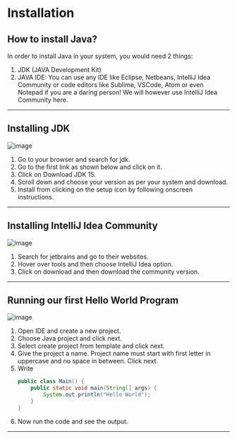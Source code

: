 # Installation

## How to install Java?

In order to install Java in your system, you would need 2 things:

1. JDK (JAVA Development Kit)
2. JAVA IDE: You can use any IDE like Eclipse, Netbeans, IntelliJ Idea Community or code editors like Sublime, VSCode, Atom or even Notepad if you are a daring person! We will however use IntelliJ Idea Community here.
***

## Installing JDK

![image](../images/installing_JDK.gif)

1. Go to your browser and search for jdk.
2. Go to the first link as shown below and click on it.
3. Click on Download JDK 15.
4. Scroll down and choose your version as per your system and download.
5. Install from clicking on the setup icon by following onscreen instructions.
***

## Installing IntelliJ Idea Community

![image](../images/installing_IDE.gif)

1. Search for jetbrains and go to their websites.
2. Hover over tools and then choose IntelliJ Idea option.
3. Click on download and then download the community version.
***

## Running our first Hello World Program

![image](../images/writing_hello_world.gif)

1. Open IDE and create a new project.
2. Choose Java project and click next.
3. Select create project from template and click next.
4. Give the project a name. Project name must start with first letter in uppercase and no space in between. Click next.
5. Write
    ```java
    public class Main() {
        public static void main(String[] args) {
            System.out.println("Hello World");
        }
    }        
    ```
6. Now run the code and see the output.
***